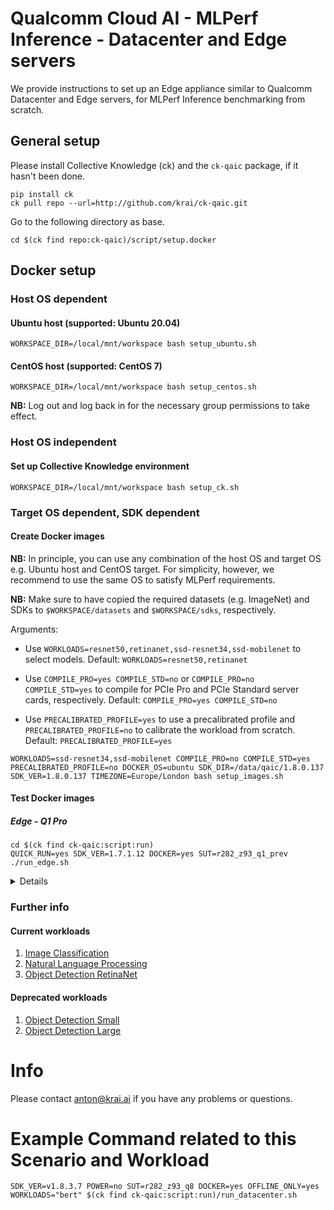 # Qualcomm Cloud AI - MLPerf Inference - Datacenter and Edge servers

We provide instructions to set up an Edge appliance similar to 
Qualcomm Datacenter and Edge servers, for MLPerf Inference
benchmarking from scratch.

## General setup
Please install Collective Knowledge (ck) and the `ck-qaic` package, if it hasn't been done.
```
pip install ck
ck pull repo --url=http://github.com/krai/ck-qaic.git
```

Go to the following directory as base.
```
cd $(ck find repo:ck-qaic)/script/setup.docker
```

## Docker setup

### Host OS dependent

#### Ubuntu host (supported: Ubuntu 20.04)
```
WORKSPACE_DIR=/local/mnt/workspace bash setup_ubuntu.sh
```

#### CentOS host (supported: CentOS 7)
```
WORKSPACE_DIR=/local/mnt/workspace bash setup_centos.sh
```

**NB:** Log out and log back in for the necessary group permissions to take effect.

### Host OS independent

#### Set up Collective Knowledge environment
```
WORKSPACE_DIR=/local/mnt/workspace bash setup_ck.sh
```

### Target OS dependent, SDK dependent

#### Create Docker images

**NB:** In principle, you can use any combination of the host OS and target OS e.g. Ubuntu host and CentOS target.  For simplicity, however, we recommend to use the same OS to satisfy MLPerf requirements.

**NB:** Make sure to have copied the required datasets (e.g. ImageNet) and SDKs
to `$WORKSPACE/datasets` and `$WORKSPACE/sdks`, respectively.

Arguments:
- Use `WORKLOADS=resnet50,retinanet,ssd-resnet34,ssd-mobilenet` to select models. Default: `WORKLOADS=resnet50,retinanet`

- Use `COMPILE_PRO=yes COMPILE_STD=no` or `COMPILE_PRO=no COMPILE_STD=yes` to compile for PCIe Pro and PCIe Standard server cards, respectively.
Default: `COMPILE_PRO=yes COMPILE_STD=no`

- Use `PRECALIBRATED_PROFILE=yes` to use a precalibrated profile and `PRECALIBRATED_PROFILE=no` to calibrate the workload from scratch. Default: `PRECALIBRATED_PROFILE=yes`
```
WORKLOADS=ssd-resnet34,ssd-mobilenet COMPILE_PRO=no COMPILE_STD=yes PRECALIBRATED_PROFILE=no DOCKER_OS=ubuntu SDK_DIR=/data/qaic/1.8.0.137 SDK_VER=1.8.0.137 TIMEZONE=Europe/London bash setup_images.sh
```

#### Test Docker images

##### Edge - Q1 Pro

```
cd $(ck find ck-qaic:script:run)
QUICK_RUN=yes SDK_VER=1.7.1.12 DOCKER=yes SUT=r282_z93_q1_prev ./run_edge.sh
```

<details><pre>
$ ck list $CK_EXPERIMENT_REPO:experiment:*r282_z93_q1_prev*resnet50* | wc -l
6
$ ck list $CK_EXPERIMENT_REPO:experiment:*r282_z93_q1_prev*bert* | wc -l
4
$ grep "accuracy\":\ 7" $CK_EXPERIMENT_DIR/*r282_z93_q1_prev*/*.0001.json -Rh
        "accuracy": 75.956,
        "accuracy": 75.956,
        "accuracy": 75.956,
$ grep \"f1\" $CK_EXPERIMENT_DIR/*r282_z93_q1_prev*/*.0001.json -Rh
        "f1": 90.22951222279839,
        "f1": 90.08969847302875,
$ grep "Samples per second:" $CK_EXPERIMENT_DIR/*r282_z93_q1_prev*target_qps.1*/*.0001.json -Rh
            "Samples per second: 658.248\n",
            "Samples per second: 21903.1\n",
$ grep "Early stopping 90th percentile estimate:" $CK_EXPERIMENT_DIR/*r282_z93_q1_prev*target_latency.1000*/*.0001.json -Rh | grep -v MLLOG
            " * Early stopping 90th percentile estimate: 13456661\n",
            " * Early stopping 90th percentile estimate: 611977\n",
$ grep "99th percentile latency (ns) :" $CK_EXPERIMENT_DIR/*r282_z93_q1_prev*target_latency.1000*/*.0001.json -Rh
            "99th percentile latency (ns) : 1842326\n",
</pre></details>

### Further info

#### Current workloads

1. [Image Classification](https://github.com/krai/ck-qaic/tree/main/docker/resnet50)
1. [Natural Language Processing](https://github.com/krai/ck-qaic/blob/main/docker/bert/README.md)
2. [Object Detection RetinaNet](https://github.com/krai/ck-qaic/blob/main/docker/retinanet/README.md)

#### Deprecated workloads

1. [Object Detection Small](https://github.com/krai/ck-qaic/tree/main/docker/ssd-mobilenet)
1. [Object Detection Large](https://github.com/krai/ck-qaic/tree/main/docker/ssd-resnet34)

# Info

Please contact anton@krai.ai if you have any problems or questions.
# Example Command related to this Scenario and Workload
```
SDK_VER=v1.8.3.7 POWER=no SUT=r282_z93_q8 DOCKER=yes OFFLINE_ONLY=yes WORKLOADS="bert" $(ck find ck-qaic:script:run)/run_datacenter.sh
```
